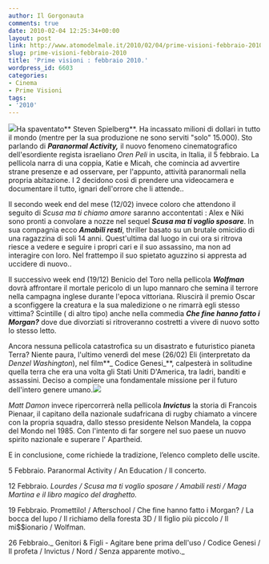 ```yaml
---
author: Il Gorgonauta
comments: true
date: 2010-02-04 12:25:34+00:00
layout: post
link: http://www.atomodelmale.it/2010/02/04/prime-visioni-febbraio-2010/
slug: prime-visioni-febbraio-2010
title: 'Prime visioni : febbraio 2010.'
wordpress_id: 6603
categories:
- Cinema
- Prime Visioni
tags:
- '2010'
---
```


[![](http://www.atomodelmale.it/wp-content/uploads/2010/02/Paranormal-Activity-205x300.jpg)](http://www.atomodelmale.it/wp-content/uploads/2010/02/Paranormal-Activity.jpg)Ha spaventato** Steven Spielberg**. Ha incassato milioni di dollari in tutto il mondo (mentre per la sua produzione ne sono serviti "solo" 15.000). Sto parlando di **_Paranormal Activity,_** il nuovo fenomeno cinematografico dell'esordiente regista israeliano _Oren Peli_ in uscita, in Italia, il 5 febbraio. La pellicola narra di una coppia, Katie e Micah, che comincia ad avvertire strane presenze e ad osservare, per l'appunto, attività paranormali nella propria abitazione. I 2 decidono così di prendere una videocamera e documentare il tutto, ignari dell'orrore che li attende..

Il secondo week end del mese (12/02) invece coloro che attendono il seguito di _Scusa ma ti chiamo amore_ saranno accontentati : Alex e Niki sono pronti a convolare a nozze nel sequel **_Scusa ma ti voglio sposare_**. In sua compagnia ecco _**Amabili resti**_, thriller basato su un brutale omicidio di una ragazzina di soli 14 anni. Quest'ultima dal luogo in cui ora si ritrova riesce a vedere e seguire i propri cari e il suo assassino, ma non ad interagire con loro. Nel frattempo il suo spietato aguzzino si appresta ad uccidere di nuovo..

Il successivo week end (19/12) Benicio del Toro nella pellicola **_Wolfman_** dovrà affrontare il mortale pericolo di un lupo mannaro che semina il terrore nella campagna inglese durante l'epoca vittoriana. Riuscirà il premio Oscar a sconfiggere la creatura e la sua maledizione o ne rimarrà egli stesso vittima? Scintille ( di altro tipo) anche nella commedia **_Che fine hanno fatto i Morgan?_** dove due divorziati si ritroveranno costretti a vivere di nuovo sotto lo stesso letto.

<!-- more -->


Ancora nessuna pellicola catastrofica su un disastrato e futuristico pianeta Terra? Niente paura, l'ultimo venerdì del mese (26/02) Eli (interpretato da _Denzel Washington_), nel film**_ Codice Genesi_**, calpesterà in solitudine quella terra che era una volta gli Stati Uniti D'America, tra ladri, banditi e assassini. Deciso a compiere una fondamentale missione per il futuro dell'intero genere umano.[![](http://www.atomodelmale.it/wp-content/uploads/2010/02/Codice-Genesi-210x300.jpg)](http://www.atomodelmale.it/wp-content/uploads/2010/02/Codice-Genesi.jpg)

_Matt Damon_ invece ripercorrerà nella pellicola **_Invictus_** la storia di Francois Pienaar, il capitano della nazionale sudafricana di rugby chiamato a vincere con la propria squadra, dallo stesso presidente Nelson Mandela, la coppa del Mondo nel 1985. Con l'intento di far sorgere nel suo paese un nuovo spirito nazionale e superare l' Apartheid.

E in conclusione, come richiede la tradizione, l’elenco completo delle uscite.

5 Febbraio. Paranormal Activity / An  Education / Il concerto.

12 Febbraio. _Lourdes / Scusa ma  ti voglio sposare / Amabili resti / Maga Martina e il  libro magico del draghetto._

19 Febbraio. Promettilo! / Afterschool / Che  fine hanno fatto i Morgan? / La bocca del lupo / Il  richiamo della foresta 3D / Il figlio più  piccolo / Il mi$$ionario / Wolfman.

26 Febbraio._ Genitori & Figli - Agitare bene prima dell'uso / Codice Genesi / Il profeta / Invictus / Nord / Senza  apparente motivo._
